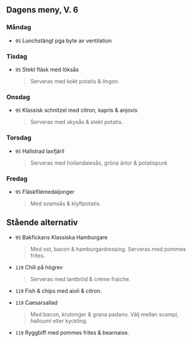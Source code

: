 ## Dagens meny, V. 6

### Måndag

* `95` Lunchstängt pga byte av ventilation
  > 

### Tisdag

* `95` Stekt fläsk med löksås
  > Serveras med kokt potatis & lingon.

### Onsdag

* `95` Klassisk schnitzel med citron, kapris & anjovis  
  > Serveras med skysås & stekt potatis.

### Torsdag

* `95` Hallstrad laxfjäril
  > Serveras med hollandaiesås, gröna ärtor & potatispuré.

### Fredag

* `95` Fläskfilémedaljonger
  > Med svamsås & klyftpotatis.


## Stående alternativ

* `95` Bakfickans Klassiska Hamburgare
  > Med ost, bacon & hamburgardressing. Serveras med pommes frites.

* `119` Chili på högrev
  > Serveras med lantbröd & créme fraiche.

* `119` Fish & chips med aioli & citron.
  

* `119` Caesarsallad
  > Med bacon, krutonger & grana padano. Välj mellan scampi, halloumi eller kyckling.
  
* `119` Ryggbiff med pommes frites & bearnaise.
  

